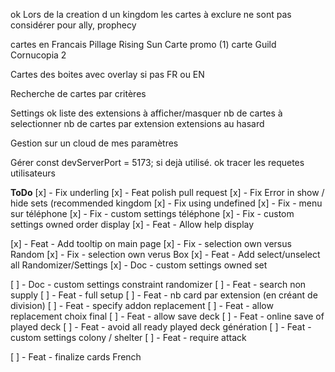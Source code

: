 ok Lors de la creation d un kingdom les cartes à exclure ne sont pas considérer pour ally, prophecy

cartes en Francais
    Pillage
    Rising Sun
    Carte promo (1)
    carte Guild Cornucopia 2

Cartes des boites avec overlay si pas FR ou EN

Recherche de cartes par critères 

Settings
    ok liste des extensions à afficher/masquer
            nb de cartes à selectionner
            nb de cartes par extension
            extensions au hasard
    
Gestion sur un cloud de mes paramètres

Gérer const devServerPort = 5173; si dejà utilisé.
ok tracer les requetes utilisateurs



**ToDo**
[x] - Fix underling 
[x] - Feat polish pull request 
[x] - Fix Error in show / hide sets (recommended kingdom
[x] - Fix using undefined
[x] - Fix - menu sur téléphone
[x] - Fix - custom settings téléphone 
[x] - Fix - custom settings owned order display
[x] - Feat - Allow help display

[x] - Feat - Add tooltip on main page
[x] - Fix - selection own versus Random
[x] - Fix - selection own verus Box
[x] - Feat - Add select/unselect all Randomizer/Settings
[x] - Doc - custom settings owned set

[ ] - Doc - custom settings constraint randomizer
[ ] - Feat - search non supply
[ ] - Feat - full setup
[ ] - Feat - nb card par extension (en créant de division)
[ ] - Feat - specify addon replacement
[ ] - Feat - allow replacement choix final 
[ ] - Feat - allow save deck
[ ] - Feat - online save of played deck
[ ] - Feat - avoid all ready played deck génération
[ ] - Feat - custom settings colony / shelter 
[ ] - Feat - require attack

[ ] - Feat - finalize cards French